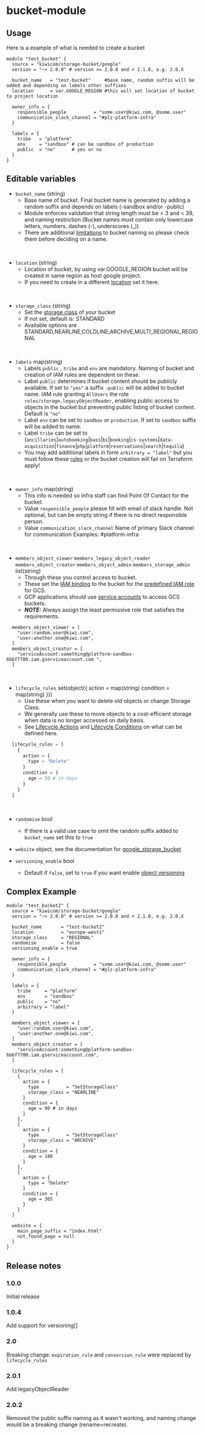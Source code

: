 # bucket-module

## Usage
Here is a example of what is needed to create a bucket 
```hcl-terraform
module "test_bucket" {
  source = "kiwicom/storage-bucket/google"
  version = "~> 2.0.0" # version >= 2.0.0 and < 2.1.0, e.g. 2.0.X

  bucket_name   = "test-bucket"     #base name, random suffix will be added and depending on labels other suffixes
  location      = var.GOOGLE_REGION #this will set location of bucket to project location

  owner_info = {
    responsible_people          = "some.user@kiwi.com, @some.user"
    communication_slack_channel = "#plz-platform-infra"
  }

  labels = {
    tribe   = "platform" 
    env     = "sandbox" # can be sandbox of production
    public  = "no"      # yes or no
  }
}
```

## Editable variables

* `bucket_name` (string)
    * Base name of bucket. Final bucket name is generated by adding a random suffix and depends on labels (-sandbox and/or -public)
    * Module enforces validation that string length must be > 3 and < 39, and naming restriction (Bucket names must contain only lowercase letters, numbers, dashes (-), underscores (_))
    * There are additional [limitations](https://cloud.google.com/storage/docs/naming-buckets) to bucket naming so please check them before deciding on a name. 
<br />

* `location` (string)   
    * Location of bucket, by using var.GOOGLE_REGION bucket will be created in same region as host google project.
    * If you need to create in a different [location](https://cloud.google.com/storage/docs/locations) set it here.
<br />

* `storage_class` (string)  
    * Set the [storage class](https://cloud.google.com/storage/docs/storage-classes) of your bucket
    * If not set, default is: STANDARD
    * Available options are STANDARD,NEARLINE,COLDLINE,ARCHIVE,MULTI_REGIONAL,REGIONAL
<br /> 

* `labels` map(string)
    * Labels `public` , `tribe` and `env` are mandatory. Naming of bucket and creation of IAM rules are dependent on these.
    * Label `public` determines if bucket content should be publicly available. If set to `"yes"` a suffix `-public` will be added to bucket name. IAM rule granting `AllUsers` the role `roles/storage.legacyObjectReader`, enabling public access to objects in the bucket but preventing public listing of bucket content. Default is `"no"`
    * Label `env` can be set to `sandbox` or `production`. If set to `sandbox` suffix will be added to name.
    * Label `tribe` can be set to (`ancillaries`|`autobooking`|`bass`|`bi`|`booking`|`cs-systems`|`data-acquisition`|`finance`|`php`|`platform`|`reservations`|`search`|`tequila`)
    * You may add additional labels in form `arbitrary = "label"` but you must follow these [rules](https://cloud.google.com/storage/docs/key-terms#bucket-labels) or the bucket creation will fail on Terraform apply!
<br /> 

* `owner_info` map(string)
    * This info is needed so Infra staff can find Point Of Contact for the bucket.
    * Value `responsible_people` please fill with email of slack handle. Not optional, but can be empty string if there is no direct responsible person.
    * Value `communication_slack_channel` Name of primary Slack channel for communication Examples: #platform-infra
<br />

* `members_object_viewer` `members_legacy_object_reader` `members_object_creator` `members_object_admin` `members_storage_admin` list(string)
    * Through these you control access to bucket.
    * These set the [IAM binding](https://www.terraform.io/docs/providers/google/r/storage_bucket_iam.html#google_storage_bucket_iam_binding) to the bucket for the [predefined IAM role](https://cloud.google.com/storage/docs/access-control/iam-roles) for GCS.
    * GCP applications should use [service accounts](https://kiwi.wiki/handbook/tooling/gcp/service-accounts/) to access GCS buckets.
    * **_NOTE:_** Always assign the least permissive role that satisfies the requirements.

```hcl-terraform
  members_object_viewer = [
    "user:random.user@kiwi.com",
    "user:another.one@kiwi.com",
  ]
  members_object_creator = [
    "serviceAccount:something@platform-sandbox-6b6f7700.iam.gserviceaccount.com ",
  ]
```
<br />

* `lifecycle_rules` set(object({ action = map(string) condition = map(string) }))
    * Use these when you want to delete old objects or change Storage Class.
    * We generally use these to move objects to a cost-efficient storage when data is no longer accessed on daily basis.
    * See [Lifecycle Actions](https://cloud.google.com/storage/docs/lifecycle#actions) and [Lifecycle Conditions](https://cloud.google.com/storage/docs/lifecycle#conditions) on what can be defined here.
  
  
```terraform
  lifecycle_rules = [
    {
      action = {
        type = "Delete"
      }
      condition = {
        age = 50 # in days
      }
    }
  ]
```
<br />

* `randomise` bool
    * If there is a valid use case to omit the random suffix added to `bucket_name` set this to `true`
    
* `website` object, see the documentation for [google_storage_bucket](https://www.terraform.io/docs/providers/google/r/storage_bucket.html#website)

* `versioning_enable` bool
    * Default if `false`, set to `true` if you want enable [object versioning](https://cloud.google.com/storage/docs/object-versioning) 

## Complex Example

```hcl-terraform
module "test_bucket2" {
  source = "kiwicom/storage-bucket/google"
  version = "~> 2.0.0" # version >= 2.0.0 and < 2.1.0, e.g. 2.0.X

  bucket_name       = "test-bucket2"     
  location          = "europe-west1"
  storage_class     = "REGIONAL"
  randomise         = false
  versioning_enable = true

  owner_info = {
    responsible_people          = "some.user@kiwi.com, @some.user"
    communication_slack_channel = "#plz-platform-infra"
  }

  labels = {
    tribe     = "platform" 
    env       = "sandbox" 
    public    = "no"      
    arbitrary = "label"
  }

  members_object_viewer = [
    "user:random.user@kiwi.com",
    "user:another.one@kiwi.com",
  ]
  members_object_creator = [
    "serviceAccount:something@platform-sandbox-6b6f7700.iam.gserviceaccount.com",
  ]
  
  lifecycle_rules = [
    {
      action = {
        type          = "SetStorageClass"
        storage_class = "NEARLINE"
      }
      condition = {
        age = 90 # in days
      }
    },
    {
      action = {
        type          = "SetStorageClass"
        storage_class = "ARCHIVE"
      }
      condition = {
        age = 180
      }
    },
    {
      action = {
        type = "Delete"
      }
      condition = {
        age = 365
      }
    }
  ]
  
  website = {
    main_page_suffix = "index.html"
    not_found_page = null
  }
}
```
## Release notes

### 1.0.0
Initial release

### 1.0.4
Add support for versioning[]

### 2.0

Breaking change: `expiration_rule` and `conversion_rule` were replaced by `lifecycle_rules`

### 2.0.1
Add legacyObjectReader

### 2.0.2
Removed the public suffix naming as it wasn't working, and naming change would be a breaking change (rename=recreate).